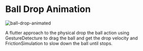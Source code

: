 # Ball Drop Animation

![ball-drop-animated](https://github.com/EugenioTesio/ball-drop-animation/assets/5660624/c006ed9a-24bd-41c2-886e-bd3555e5c21e)

A flutter approach to the physical drop the ball action using GestureDetecture to drag the ball and get the drop velocity and FrictionSimulation to slow down the ball until stops.
